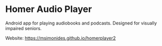 # Homer Audio Player

Android app for playing audiobooks and podcasts. Designed for visually impaired seniors.

Website: https://msimonides.github.io/homerplayer2
